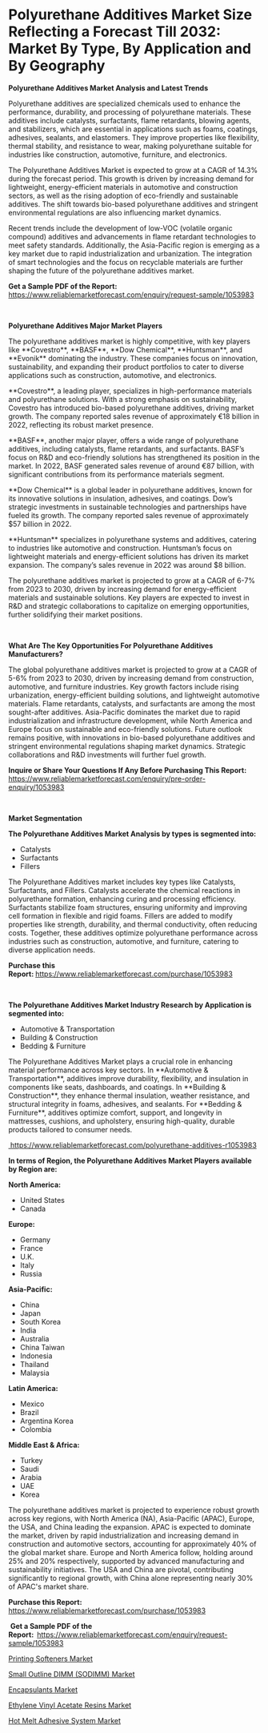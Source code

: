 <p><h1>Polyurethane Additives Market Size Reflecting a Forecast Till 2032: Market By Type, By Application and By Geography</h1></p><p><strong>Polyurethane Additives Market Analysis and Latest Trends</strong></p>
<p><p>Polyurethane additives are specialized chemicals used to enhance the performance, durability, and processing of polyurethane materials. These additives include catalysts, surfactants, flame retardants, blowing agents, and stabilizers, which are essential in applications such as foams, coatings, adhesives, sealants, and elastomers. They improve properties like flexibility, thermal stability, and resistance to wear, making polyurethane suitable for industries like construction, automotive, furniture, and electronics.</p><p>The Polyurethane Additives Market is expected to grow at a CAGR of 14.3% during the forecast period. This growth is driven by increasing demand for lightweight, energy-efficient materials in automotive and construction sectors, as well as the rising adoption of eco-friendly and sustainable additives. The shift towards bio-based polyurethane additives and stringent environmental regulations are also influencing market dynamics.</p><p>Recent trends include the development of low-VOC (volatile organic compound) additives and advancements in flame retardant technologies to meet safety standards. Additionally, the Asia-Pacific region is emerging as a key market due to rapid industrialization and urbanization. The integration of smart technologies and the focus on recyclable materials are further shaping the future of the polyurethane additives market.</p></p>
<p><strong>Get a Sample PDF of the Report:&nbsp;</strong> <a href="https://www.reliablemarketforecast.com/enquiry/request-sample/1053983?utm_campaign=1875&utm_medium=2&utm_source=Github&utm_content=ia&utm_term=25012025&utm_id=polyurethane-additives">https://www.reliablemarketforecast.com/enquiry/request-sample/1053983</a></p>
<p>&nbsp;</p>
<p><strong>Polyurethane Additives Major Market Players</strong></p>
<p><p>The polyurethane additives market is highly competitive, with key players like **Covestro**, **BASF**, **Dow Chemical**, **Huntsman**, and **Evonik** dominating the industry. These companies focus on innovation, sustainability, and expanding their product portfolios to cater to diverse applications such as construction, automotive, and electronics.</p><p>**Covestro**, a leading player, specializes in high-performance materials and polyurethane solutions. With a strong emphasis on sustainability, Covestro has introduced bio-based polyurethane additives, driving market growth. The company reported sales revenue of approximately €18 billion in 2022, reflecting its robust market presence.</p><p>**BASF**, another major player, offers a wide range of polyurethane additives, including catalysts, flame retardants, and surfactants. BASF’s focus on R&D and eco-friendly solutions has strengthened its position in the market. In 2022, BASF generated sales revenue of around €87 billion, with significant contributions from its performance materials segment.</p><p>**Dow Chemical** is a global leader in polyurethane additives, known for its innovative solutions in insulation, adhesives, and coatings. Dow’s strategic investments in sustainable technologies and partnerships have fueled its growth. The company reported sales revenue of approximately $57 billion in 2022.</p><p>**Huntsman** specializes in polyurethane systems and additives, catering to industries like automotive and construction. Huntsman’s focus on lightweight materials and energy-efficient solutions has driven its market expansion. The company’s sales revenue in 2022 was around $8 billion.</p><p>The polyurethane additives market is projected to grow at a CAGR of 6-7% from 2023 to 2030, driven by increasing demand for energy-efficient materials and sustainable solutions. Key players are expected to invest in R&D and strategic collaborations to capitalize on emerging opportunities, further solidifying their market positions.</p></p>
<p>&nbsp;</p>
<p><strong>What Are The Key Opportunities For Polyurethane Additives Manufacturers?</strong></p>
<p><p>The global polyurethane additives market is projected to grow at a CAGR of 5-6% from 2023 to 2030, driven by increasing demand from construction, automotive, and furniture industries. Key growth factors include rising urbanization, energy-efficient building solutions, and lightweight automotive materials. Flame retardants, catalysts, and surfactants are among the most sought-after additives. Asia-Pacific dominates the market due to rapid industrialization and infrastructure development, while North America and Europe focus on sustainable and eco-friendly solutions. Future outlook remains positive, with innovations in bio-based polyurethane additives and stringent environmental regulations shaping market dynamics. Strategic collaborations and R&D investments will further fuel growth.</p></p>
<p><strong>Inquire or Share Your Questions If Any Before Purchasing This Report:</strong> <a href="https://www.reliablemarketforecast.com/enquiry/pre-order-enquiry/1053983?utm_campaign=1875&utm_medium=2&utm_source=Github&utm_content=ia&utm_term=25012025&utm_id=polyurethane-additives">https://www.reliablemarketforecast.com/enquiry/pre-order-enquiry/1053983</a></p>
<p>&nbsp;</p>
<p><strong>Market Segmentation</strong></p>
<p><strong>The Polyurethane Additives Market Analysis by types is segmented into:</strong></p>
<p><ul><li>Catalysts</li><li>Surfactants</li><li>Fillers</li></ul></p>
<p><p>The Polyurethane Additives market includes key types like Catalysts, Surfactants, and Fillers. Catalysts accelerate the chemical reactions in polyurethane formation, enhancing curing and processing efficiency. Surfactants stabilize foam structures, ensuring uniformity and improving cell formation in flexible and rigid foams. Fillers are added to modify properties like strength, durability, and thermal conductivity, often reducing costs. Together, these additives optimize polyurethane performance across industries such as construction, automotive, and furniture, catering to diverse application needs.</p></p>
<p><strong>Purchase this Report:&nbsp;</strong><a href="https://www.reliablemarketforecast.com/purchase/1053983?utm_campaign=1875&utm_medium=2&utm_source=Github&utm_content=ia&utm_term=25012025&utm_id=polyurethane-additives">https://www.reliablemarketforecast.com/purchase/1053983</a></p>
<p>&nbsp;</p>
<p><strong>The Polyurethane Additives Market Industry Research by Application is segmented into:</strong></p>
<p><ul><li>Automotive & Transportation</li><li>Building & Construction</li><li>Bedding & Furniture</li></ul></p>
<p><p>The Polyurethane Additives Market plays a crucial role in enhancing material performance across key sectors. In **Automotive & Transportation**, additives improve durability, flexibility, and insulation in components like seats, dashboards, and coatings. In **Building & Construction**, they enhance thermal insulation, weather resistance, and structural integrity in foams, adhesives, and sealants. For **Bedding & Furniture**, additives optimize comfort, support, and longevity in mattresses, cushions, and upholstery, ensuring high-quality, durable products tailored to consumer needs.</p></p>
<p><a href="https://www.reliablemarketforecast.com/polyurethane-additives-r1053983?utm_campaign=1875&utm_medium=2&utm_source=Github&utm_content=ia&utm_term=25012025&utm_id=polyurethane-additives">&nbsp;https://www.reliablemarketforecast.com/polyurethane-additives-r1053983</a></p>
<p><strong>In terms of Region, the Polyurethane Additives Market Players available by Region are:</strong></p>
<p>
    <p> <strong> North America: </strong>
        <ul>
            <li>United States</li>
            <li>Canada</li>
        </ul>
        </p> 
    <p> <strong> Europe: </strong>
        <ul>
            <li>Germany</li>
            <li>France</li>
            <li>U.K.</li>
            <li>Italy</li>
            <li>Russia</li>
        </ul>
        </p> 
    <p> <strong> Asia-Pacific: </strong>
        <ul>
            <li>China</li>
            <li>Japan</li>
            <li>South Korea</li>
            <li>India</li>
            <li>Australia</li>
            <li>China Taiwan</li>
            <li>Indonesia</li>
            <li>Thailand</li>
            <li>Malaysia</li>
        </ul>
        </p> 
    <p> <strong> Latin America: </strong>
        <ul>
            <li>Mexico</li>
            <li>Brazil</li>
            <li>Argentina Korea</li>
            <li>Colombia</li>
        </ul>
        </p> 
    <p> <strong> Middle East & Africa: </strong>
        <ul>
            <li>Turkey</li>
            <li>Saudi</li>
            <li>Arabia</li>
            <li>UAE</li>
            <li>Korea</li>
        </ul>
    </p>
    </p>
<p><p>The polyurethane additives market is projected to experience robust growth across key regions, with North America (NA), Asia-Pacific (APAC), Europe, the USA, and China leading the expansion. APAC is expected to dominate the market, driven by rapid industrialization and increasing demand in construction and automotive sectors, accounting for approximately 40% of the global market share. Europe and North America follow, holding around 25% and 20% respectively, supported by advanced manufacturing and sustainability initiatives. The USA and China are pivotal, contributing significantly to regional growth, with China alone representing nearly 30% of APAC's market share.</p></p>
<p><strong>Purchase this Report: </strong><a href="https://www.reliablemarketforecast.com/purchase/1053983?utm_campaign=1875&utm_medium=2&utm_source=Github&utm_content=ia&utm_term=25012025&utm_id=polyurethane-additives">https://www.reliablemarketforecast.com/purchase/1053983</a></p>
<p>&nbsp;<strong>Get a Sample PDF of the Report:&nbsp;&nbsp;</strong><a href="https://www.reliablemarketforecast.com/enquiry/request-sample/1053983?utm_campaign=1875&utm_medium=2&utm_source=Github&utm_content=ia&utm_term=25012025&utm_id=polyurethane-additives">https://www.reliablemarketforecast.com/enquiry/request-sample/1053983</a></p>
<p><strong></strong></p>
<p><p><a href="https://www.linkedin.com/pulse/comprehensive-study-printing-softeners-market-size-growth-h2fae?utm_campaign=1875&utm_medium=2&utm_source=Github&utm_content=ia&utm_term=25012025&utm_id=polyurethane-additives">Printing Softeners Market</a></p><p><a href="https://www.linkedin.com/pulse/small-outline-dimm-sodimm-market-global-insights-sales-wm7vc?utm_campaign=1875&utm_medium=2&utm_source=Github&utm_content=ia&utm_term=25012025&utm_id=polyurethane-additives">Small Outline DIMM (SODIMM) Market</a></p><p><a href="https://github.com/mariellegiddings81/Market-Research-Report-List-1/blob/main/encapsulants-market.md?utm_campaign=1875&utm_medium=2&utm_source=Github&utm_content=ia&utm_term=25012025&utm_id=polyurethane-additives">Encapsulants Market</a></p><p><a href="https://github.com/mshiradeth/Market-Research-Report-List-1/blob/main/ethylene-vinyl-acetate-resins-market.md?utm_campaign=1875&utm_medium=2&utm_source=Github&utm_content=ia&utm_term=25012025&utm_id=polyurethane-additives">Ethylene Vinyl Acetate Resins Market</a></p><p><a href="https://www.linkedin.com/pulse/hot-melt-adhesive-system-market-dynamics-future-growth-oxioc?utm_campaign=1875&utm_medium=2&utm_source=Github&utm_content=ia&utm_term=25012025&utm_id=polyurethane-additives">Hot Melt Adhesive System Market</a></p></p>